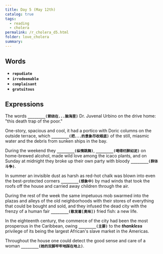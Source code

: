 ```yaml
---
title: Day 5 (May 12th)
catalog: true
tags: 
  - reading
  - cholera
permalink: /r_cholera_d5.html
folder: love_cholera
summary: 
---
```


## Words

-   <b data-toggle="tooltip" data-original-title="{{site.data.glossary.repudiate}}">`repudiate`</b>
-   <b data-toggle="tooltip" data-original-title="{{site.data.glossary.irredeemable}}">`irredeemable`</b>
-   <b data-toggle="tooltip" data-original-title="{{site.data.glossary.complaisant}}">`complaisant`</b>
-   <b data-toggle="tooltip" data-original-title="{{site.data.glossary.gratuitous}}">`gratuitous`</b>


## Expressions

The words <b data-toggle="tooltip" data-original-title="{{site.data.answers.d5_a}}">`________(萦绕在...脑海里)`</b> Dr. Juvenal Urbino on the drive home: "this death trap of the poor."

One-story, spacious and cool, it had a portico with Doric columns on the outside terrace, which <b data-toggle="tooltip" data-original-title="{{site.data.answers.d5_b}}">`________(把...的景象尽收眼底)`</b> of the still, miasmic water and the debris from sunken ships in the bay.

During the weekend they <b data-toggle="tooltip" data-original-title="{{site.data.answers.d5_c}}">`________(纵情跳舞)`</b>, <b data-toggle="tooltip" data-original-title="{{site.data.answers.d5_c2}}">`________(喝得烂醉如泥)`</b> on home-brewed alcohol, made wild love among the icaco plants, and on Sunday at midnight they broke up their own party with bloody <b data-toggle="tooltip" data-original-title="{{site.data.answers.d5_c3}}">`________(群体斗争)`</b>. 

In summer an invisible dust as harsh as red-hot chalk was blown into even the best-protected corners <b data-toggle="tooltip" data-original-title="{{site.data.answers.d5_d}}">`________(想象中)`</b> by mad winds that took the roofs off the house and carried away children through the air.

During the rest of the week the same impetuous mob swarmed into the plazas and alleys of the old neighborhoods with their stores of everything that could be bought and sold, and they infused the dead city with the frenzy of a human fair <b data-toggle="tooltip" data-original-title="{{site.data.answers.d5_e}}">`________(散发着[臭味])`</b> fried fish: a new life.

In the eighteenth century, the commerce of the city had been the most prosperous in the Caribbean, owing <b data-toggle="tooltip" data-original-title="{{site.data.answers.d5_f}}">`________(主要)`</b> to the ***thankless*** privilege of its being the largest African's slave market in the Americas.

Throughout the house one could detect the good sense and care of a woman <b data-toggle="tooltip" data-original-title="{{site.data.answers.d5_g}}">`________(她的双脚牢牢地踩在地上)`</b>.



